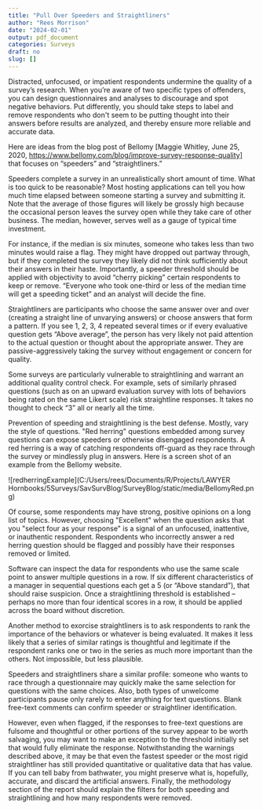 ```yaml
---
title: "Pull Over Speeders and Straightliners"
author: "Rees Morrison"
date: "2024-02-01"
output: pdf_document
categories: Surveys
draft: no
slug: []
---
```


Distracted, unfocused, or impatient respondents undermine the quality of a survey’s research.  When you’re aware of two specific types of offenders, you can design questionnaires and analyses to discourage and spot negative behaviors. Put differently, you should take steps to label and remove respondents who don't seem to be putting thought into their answers before results are analyzed, and thereby ensure more reliable and accurate data. 

Here are ideas from the blog post of Bellomy [Maggie Whitley, June 25, 2020, https://www.bellomy.com/blog/improve-survey-response-quality] that focuses on “speeders” and “straightliners.”

Speeders complete a survey in an unrealistically short amount of time.  What is too quick to be reasonable?  Most hosting applications can tell you how much time elapsed between someone starting a survey and submitting it.  Note that the average of those figures will likely be grossly high because the occasional person leaves the survey open while they take care of other business.  The median, however, serves well as a gauge of typical time investment.

For instance, if the median is six minutes, someone who takes less than two minutes would raise a flag.  They might have dropped out partway through, but if they completed the survey they likely did not think sufficiently about their answers in their haste.  Importantly, a speeder threshold should be applied with objectivity to avoid “cherry picking” certain respondents to keep or remove.  “Everyone who took one-third or less of the median time will get a speeding ticket” and an analyst will decide the fine. 

Straightliners are participants who choose the same answer over and over (creating a straight line of unvarying answers) or choose answers that form a pattern.  If you see 1, 2, 3, 4 repeated several times or if every evaluative question gets “Above average”, the person has very likely not paid attention to the actual question or thought about the appropriate answer.  They are passive-aggressively taking the survey without engagement or concern for quality.

Some surveys are particularly vulnerable to straightlining and warrant an additional quality control check.  For example, sets of similarly phrased questions (such as on an upward evaluation survey with lots of behaviors being rated on the same Likert scale) risk straightline responses.   It takes no thought to check “3” all or nearly all the time.

Prevention of speeding and straightlining is the best defense. Mostly, vary the style of questions.  "Red herring" questions embedded among survey questions can expose speeders or otherwise disengaged respondents.  A red herring is a way of catching respondents off-guard as they race through the survey or mindlessly plug in answers.  Here is a screen shot of an example from the Bellomy website.



![redherringExample](C:/Users/rees/Documents/R/Projects/LAWYER Hornbooks/5Surveys/SavSurvBlog/SurveyBlog/static/media/BellomyRed.png)

Of course, some respondents may have strong, positive opinions on a long list of topics. However, choosing "Excellent" when the question asks that you "select four as your response" is a signal of an unfocused, inattentive, or inauthentic respondent. Respondents who incorrectly answer a red herring question should be flagged and possibly have their responses removed or limited.

Software can inspect the data for respondents who use the same scale point to answer multiple questions in a row.  If six different characteristics of a manager in sequential questions each get a 5 (or “Above standard”), that should raise suspicion.  Once a straightlining threshold is established – perhaps no more than four identical scores in a row, it should be applied across the board without discretion.  

Another method to exorcise straightliners is to ask respondents to rank the importance of the behaviors or whatever is being evaluated.  It makes it less likely that a series of similar ratings is thoughtful and legitimate if the respondent ranks one or two in the series as much more important than the others.  Not impossible, but less plausible.  

Speeders and straightliners share a similar profile:  someone who wants to race through a questionnaire may quickly make the same selection for questions with the same choices.  Also, both types of unwelcome participants pause only rarely to enter anything for text questions.  Blank free-text comments can confirm speeder or straightliner identification.  

However, even when flagged, if the responses to free-text questions are fulsome and thoughtful or other portions of the survey appear to be worth salvaging, you may want to make an exception to the threshold initially set that would fully eliminate the response.   Notwithstanding the warnings described above, it may be that even the fastest speeder or the most rigid straightliner has still provided quantitative or qualitative data that has value.  If you can tell baby from bathwater, you might preserve what is, hopefully, accurate, and discard the artificial answers.  Finally, the methodology section of the report should explain the filters for both speeding and straightlining and how many respondents were removed.

<!-- End of post  -->  
